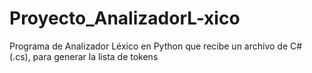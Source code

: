 # Proyecto_AnalizadorL-xico
Programa de Analizador Léxico en Python que recibe un archivo de C# (.cs), para generar la lista de tokens
